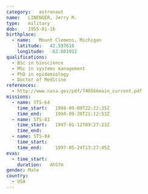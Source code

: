 ```yaml
---
category:	astronaut
name:	LINENGER, Jerry M.
type:	military
dob:	1955-01-16
birthplace:
  - name:	Mount Clemens, Michigan
    latitude:	42.597618
    longitude:	-82.881912
qualifications:
  - BSc in bioscience
  - MSc in systems management
  - PhD in epidemiology
  - Doctor of Medicine
references:
  - http://www.nasa.gov/pdf/740566main_current.pdf
missions:
  - name: STS-64
    time_start:   1994-09-09T22:22:35Z
    time_end:     1994-09-20T21:12:53Z
  - name: STS-81
    time_start:   1997-01-12T09:27:23Z
    time_end:     
  - name: STS-84
    time_start:   
    time_end:     1997-05-24T13:27:45Z
evas:
  - time_start: 
    duration:   4h57m
gender:	Male
country:
  - USA
---
```

